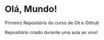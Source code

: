 # Olá, Mundo!
 Primeiro Repositório do curso de Git e Github
 

 Repositório criado durante uma aula ao vivo!
